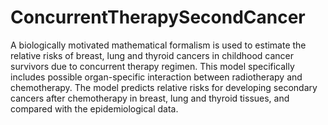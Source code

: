 # ConcurrentTherapySecondCancer
A biologically motivated mathematical formalism is used to estimate the relative risks of breast, lung and thyroid cancers 
in childhood cancer survivors due to concurrent therapy regimen. This model specifically includes possible organ-specific 
interaction between radiotherapy and chemotherapy. The model predicts relative risks for developing secondary cancers after 
chemotherapy in breast, lung and thyroid tissues, and compared with the epidemiological data. 
